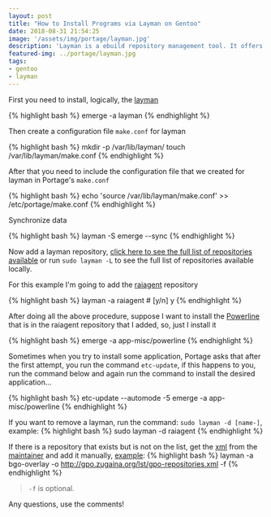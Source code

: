 ```yaml
---
layout: post
title: "How to Install Programs via Layman on Gentoo"
date: 2018-08-31 21:54:25
image: '/assets/img/portage/layman.jpg'
description: 'Layman is a ebuild repository management tool. It offers a single command-line interface to repository management for end users.'
featured-img: ../portage/layman.jpg
tags:
- gentoo
- layman
---
```


First you need to install, logically, the [layman](https://wiki.gentoo.org/wiki/Layman)

{% highlight bash  %}
emerge -a layman
{% endhighlight  %}

Then create a configuration file `make.conf` for layman

{% highlight bash  %}
mkdir -p /var/lib/layman/
touch /var/lib/layman/make.conf
{% endhighlight  %}

After that you need to include the configuration file that we created for layman in Portage's `make.conf`

{% highlight bash  %}
echo 'source /var/lib/layman/make.conf' >> /etc/portage/make.conf
{% endhighlight  %}

Synchronize data

{% highlight bash  %}
layman -S
emerge --sync
{% endhighlight  %}

Now add a layman repository, [click here to see the full list of repositories available](https://overlays.gentoo.org/) or run `sudo layman -L` to see the full list of repositories available locally.

For this example I'm going to add the [raiagent](https://github.com/leycec/raiagent) repository

{% highlight bash  %}
layman -a raiagent # [y/n] y
{% endhighlight  %}

After doing all the above procedure, suppose I want to install the [Powerline](https://github.com/powerline/powerline) that is in the raiagent repository that I added, so, just I install it

{% highlight bash  %}
emerge -a app-misc/powerline
{% endhighlight  %}

Sometimes when you try to install some application, Portage asks that after the first attempt, you run the command `etc-update`, if this happens to you, run the command below and again run the command to install the desired application...

{% highlight bash  %}
etc-update --automode -5
emerge -a app-misc/powerline
{% endhighlight  %}

If you want to remove a layman, run the command: `sudo layman -d [name-]`, example:
{% highlight bash %}
sudo layman -d raiagent
{% endhighlight %}


If there is a repository that exists but is not on the list, get the [xml](https://raw.githubusercontent.com/SonicFrog/overlay/master/sonicfrog.xml) from the [maintainer](https://github.com/SonicFrog/overlay/blob/master/sonicfrog.xml) and add it manually, [example](https://forums.gentoo.org/viewtopic-t-898416-start-0.html):
{% highlight bash %}
layman -a bgo-overlay -o http://gpo.zugaina.org/lst/gpo-repositories.xml -f
{% endhighlight %}
> `-f` is optional.

Any questions, use the comments!
